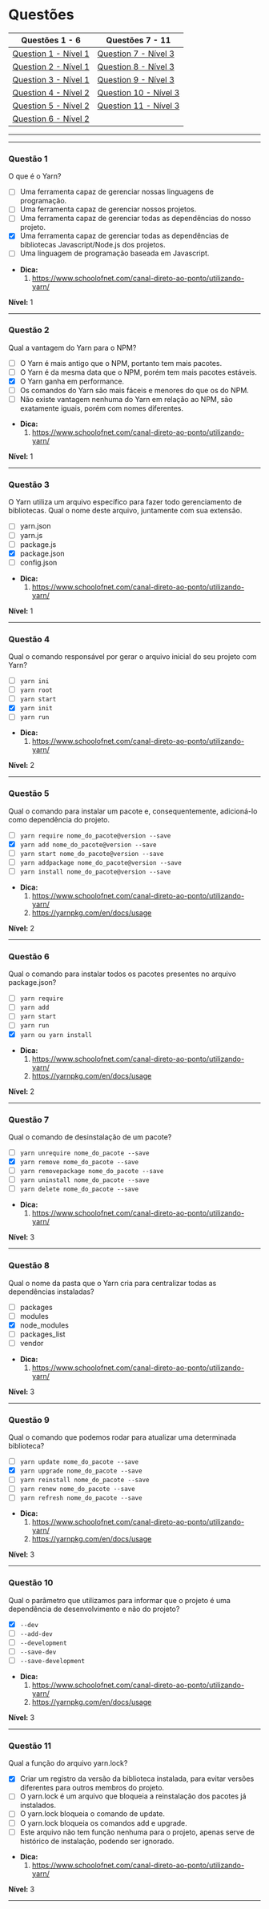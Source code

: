 # Questões

| Questões 1 - 6            | Questões 7 - 11             |
|---------------------------|-----------------------------|
| [Question 1 - Nível 1][1] | [Question 7 - Nível 3][7]   |  
| [Question 2 - Nível 1][2] | [Question 8 - Nível 3][8]   |  
| [Question 3 - Nível 1][3] | [Question 9 - Nível 3][9]   |  
| [Question 4 - Nível 2][4] | [Question 10 - Nível 3][10] |  
| [Question 5 - Nível 2][5] | [Question 11 - Nível 3][11] |  
| [Question 6 - Nível 2][6] |                             |
                  
***

[1]:#questão-1
[2]:#questão-2
[3]:#questão-3
[4]:#questão-4
[5]:#questão-5
[6]:#questão-6
[7]:#questão-7
[8]:#questão-8
[9]:#questão-9
[10]:#questão-10
[11]:#questão-11

***

### Questão 1 

O que é o Yarn?

- [ ] Uma ferramenta capaz de gerenciar nossas linguagens de programação.
- [ ] Uma ferramenta capaz de gerenciar nossos projetos.
- [ ] Uma ferramenta capaz de gerenciar todas as dependências do nosso projeto.
- [x] Uma ferramenta capaz de gerenciar todas as dependências de bibliotecas Javascript/Node.js dos projetos.
- [ ] Uma linguagem de programação baseada em Javascript.

* **Dica:**    	
    1. <https://www.schoolofnet.com/canal-direto-ao-ponto/utilizando-yarn/>

**Nível:** 1
 	
***

### Questão 2

Qual a vantagem do Yarn para o NPM?

- [ ] O Yarn é mais antigo que o NPM, portanto tem mais pacotes.
- [ ] O Yarn é da mesma data que o NPM, porém tem mais pacotes estáveis.
- [x] O Yarn ganha em performance.
- [ ] Os comandos do Yarn são mais fáceis e menores do que os do NPM.
- [ ] Não existe vantagem nenhuma do Yarn em relação ao NPM, são exatamente iguais, porém com nomes diferentes.

* **Dica:**    	
    1. <https://www.schoolofnet.com/canal-direto-ao-ponto/utilizando-yarn/>    

**Nível:** 1
 	
***

### Questão 3

O Yarn utiliza um arquivo específico para fazer todo gerenciamento de bibliotecas. Qual o nome deste arquivo, juntamente com sua extensão.

- [ ] yarn.json
- [ ] yarn.js
- [ ] package.js
- [x] package.json
- [ ] config.json

* **Dica:**    	
    1. <https://www.schoolofnet.com/canal-direto-ao-ponto/utilizando-yarn/>   

**Nível:** 1
 	
***

### Questão 4

Qual o comando responsável por gerar o arquivo inicial do seu projeto com Yarn?

- [ ] `yarn ini`
- [ ] `yarn root`
- [ ] `yarn start`
- [x] `yarn init`
- [ ] `yarn run`

* **Dica:**    	
    1. <https://www.schoolofnet.com/canal-direto-ao-ponto/utilizando-yarn/>    

**Nível:** 2
 	
***

### Questão 5

Qual o comando para instalar um pacote e, consequentemente, adicioná-lo como dependência do projeto.

- [ ] `yarn require nome_do_pacote@version --save`
- [x] `yarn add nome_do_pacote@version --save`
- [ ] `yarn start nome_do_pacote@version --save`
- [ ] `yarn addpackage nome_do_pacote@version --save`
- [ ] `yarn install nome_do_pacote@version --save`

* **Dica:**    	
    1. <https://www.schoolofnet.com/canal-direto-ao-ponto/utilizando-yarn/>    
    2. <https://yarnpkg.com/en/docs/usage>    

**Nível:** 2
 	
***

### Questão 6

Qual o comando para instalar todos os pacotes presentes no arquivo package.json?

- [ ] `yarn require`
- [ ] `yarn add`
- [ ] `yarn start`
- [ ] `yarn run`
- [x] `yarn ou yarn install`

* **Dica:**    	
    1. <https://www.schoolofnet.com/canal-direto-ao-ponto/utilizando-yarn/>
    2. <https://yarnpkg.com/en/docs/usage>    

**Nível:** 2
 	
***

### Questão 7

Qual o comando de desinstalação de um pacote?

- [ ] `yarn unrequire nome_do_pacote --save`
- [x] `yarn remove nome_do_pacote --save`
- [ ] `yarn removepackage nome_do_pacote --save`
- [ ] `yarn uninstall nome_do_pacote --save`
- [ ] `yarn delete nome_do_pacote --save`

* **Dica:**    	
    1. <https://www.schoolofnet.com/canal-direto-ao-ponto/utilizando-yarn/>    

**Nível:** 3
 	
***

### Questão 8

Qual o nome da pasta que o Yarn cria para centralizar todas as dependências instaladas?

- [ ] packages
- [ ] modules
- [x] node_modules 
- [ ] packages_list
- [ ] vendor

* **Dica:**    	
    1. <https://www.schoolofnet.com/canal-direto-ao-ponto/utilizando-yarn/>   

**Nível:** 3
 	
***

### Questão 9

Qual o comando que podemos rodar para atualizar uma determinada biblioteca?

- [ ] `yarn update nome_do_pacote --save`
- [x] `yarn upgrade nome_do_pacote --save`
- [ ] `yarn reinstall nome_do_pacote --save`
- [ ] `yarn renew nome_do_pacote --save`
- [ ] `yarn refresh nome_do_pacote --save`

* **Dica:**    	
    1. <https://www.schoolofnet.com/canal-direto-ao-ponto/utilizando-yarn/>
    2. <https://yarnpkg.com/en/docs/usage>    

**Nível:** 3
 	
***

### Questão 10

Qual o parâmetro que utilizamos para informar que o projeto é uma dependência de desenvolvimento e não do projeto?

- [x] `--dev`
- [ ] `--add-dev`
- [ ] `--development`
- [ ] `--save-dev`
- [ ] `--save-development`

* **Dica:**    	
    1. <https://www.schoolofnet.com/canal-direto-ao-ponto/utilizando-yarn/>
    2. <https://yarnpkg.com/en/docs/usage>    

**Nível:** 3
 	
***

### Questão 11

Qual a função do arquivo yarn.lock?

- [x] Criar um registro da versão da biblioteca instalada, para evitar versões diferentes para outros membros do projeto.
- [ ] O yarn.lock é um arquivo que bloqueia a reinstalação dos pacotes já instalados.
- [ ] O yarn.lock bloqueia o comando de update.
- [ ] O yarn.lock bloqueia os comandos add e upgrade.
- [ ] Este arquivo não tem função nenhuma para o projeto, apenas serve de histórico de instalação, podendo ser ignorado.

* **Dica:**    	
    1. <https://www.schoolofnet.com/canal-direto-ao-ponto/utilizando-yarn/>    

**Nível:** 3
 	
***